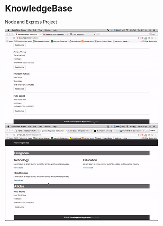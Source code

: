 # KnowledgeBase

Node and Express Project

![screencast](CreateArticle-graphic.gif)
![screencast](updateanddeletearticle-gif.gif)
